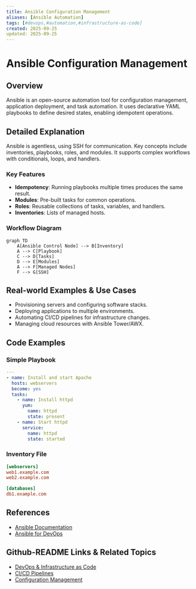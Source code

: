 ```yaml
---
title: Ansible Configuration Management
aliases: [Ansible Automation]
tags: [#devops,#automation,#infrastructure-as-code]
created: 2025-09-25
updated: 2025-09-25
---
```


# Ansible Configuration Management

## Overview

Ansible is an open-source automation tool for configuration management, application deployment, and task automation. It uses declarative YAML playbooks to define desired states, enabling idempotent operations.

## Detailed Explanation

Ansible is agentless, using SSH for communication. Key concepts include inventories, playbooks, roles, and modules. It supports complex workflows with conditionals, loops, and handlers.

### Key Features

- **Idempotency**: Running playbooks multiple times produces the same result.
- **Modules**: Pre-built tasks for common operations.
- **Roles**: Reusable collections of tasks, variables, and handlers.
- **Inventories**: Lists of managed hosts.

### Workflow Diagram

```mermaid
graph TD
    A[Ansible Control Node] --> B[Inventory]
    A --> C[Playbook]
    C --> D[Tasks]
    D --> E[Modules]
    A --> F[Managed Nodes]
    F --> G[SSH]
```

## Real-world Examples & Use Cases

- Provisioning servers and configuring software stacks.
- Deploying applications to multiple environments.
- Automating CI/CD pipelines for infrastructure changes.
- Managing cloud resources with Ansible Tower/AWX.

## Code Examples

### Simple Playbook

```yaml
---
- name: Install and start Apache
  hosts: webservers
  become: yes
  tasks:
    - name: Install httpd
      yum:
        name: httpd
        state: present
    - name: Start httpd
      service:
        name: httpd
        state: started
```

### Inventory File

```ini
[webservers]
web1.example.com
web2.example.com

[databases]
db1.example.com
```

## References

- [Ansible Documentation](https://docs.ansible.com/)
- [Ansible for DevOps](https://www.ansiblefordevops.com/)

## Github-README Links & Related Topics

- [DevOps & Infrastructure as Code](../devops-infrastructure-as-code/README.md)
- [CI/CD Pipelines](../ci-cd-pipelines/README.md)
- [Configuration Management](../configuration-management/README.md)